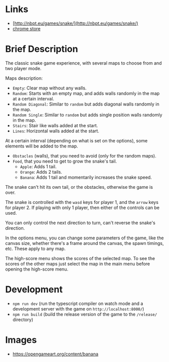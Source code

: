 # Links

-   [http://nbpt.eu/games/snake/](http://nbpt.eu/games/snake/)
-   [chrome store](https://chrome.google.com/webstore/detail/snake-game/pihfccclbpikjeecdehncecpmkggndjn)

# Brief Description

The classic snake game experience, with several maps to choose from and two player mode.

Maps description:

-   `Empty`: Clear map without any walls.
-   `Random`: Starts with an empty map, and adds walls randomly in the map at a certain interval.
-   `Random Diagonal`: Similar to `random` but adds diagonal walls randomly in the map.
-   `Random Single`: Similar to `random` but adds single position walls randomly in the map.
-   `Stairs`: Stair like walls added at the start.
-   `Lines`: Horizontal walls added at the start.

At a certain interval (depending on what is set on the options), some elements will be added to the map.

-   `Obstacles` (walls), that you need to avoid (only for the random maps).
-   `Food`, that you need to get to grow the snake's tail.
    -   `Apple`: Adds 1 tail.
    -   `Orange`: Adds 2 tails.
    -   `Banana`: Adds 1 tail and momentarily increases the snake speed.

The snake can't hit its own tail, or the obstacles, otherwise the game is over.

The snake is controlled with the `wasd` keys for player 1, and the `arrow` keys for player 2. If playing with only 1 player, then either of the controls can be used.

You can only control the next direction to turn, can't reverse the snake's direction.

In the options menu, you can change some parameters of the game, like the canvas size, whether there's a frame around the canvas, the spawn timings, etc. These apply to any map.

The high-score menu shows the scores of the selected map. To see the scores of the other maps just select the map in the main menu before opening the high-score menu.

# Development

-   `npm run dev` (run the typescript compiler on watch mode and a development server with the game on `http://localhost:8000/`)
-   `npm run build` (build the release version of the game to the `/release/` directory)

# Images

-   https://opengameart.org/content/banana
